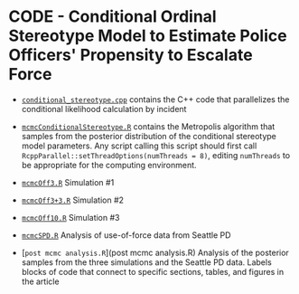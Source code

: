CODE - Conditional Ordinal Stereotype Model to Estimate Police Officers' Propensity to Escalate Force
================

- [`conditional_stereotype.cpp`](conditional_stereotype.cpp) contains the C++ code that parallelizes the conditional likelihood calculation by incident

- [`mcmcConditionalStereotype.R`](mcmcConditionalStereotype.R) contains the Metropolis algorithm that samples from the posterior distribution of the conditional stereotype model parameters. Any script calling this script should first call `RcppParallel::setThreadOptions(numThreads = 8)`, editing `numThreads` to be appropriate for the computing environment.

- [`mcmcOff3.R`](mcmcOff3.R) Simulation #1

- [`mcmcOff3+3.R`](mcmcOff3+3.R) Simulation #2

- [`mcmcOff10.R`](mcmcOff10.R) Simulation #3

- [`mcmcSPD.R`](mcmcSPD.R) Analysis of use-of-force data from Seattle PD

- [`post mcmc analysis.R`](post mcmc analysis.R) Analysis of the posterior samples from the three simulations and the Seattle PD data. Labels blocks of code that connect to specific sections, tables, and figures in the article